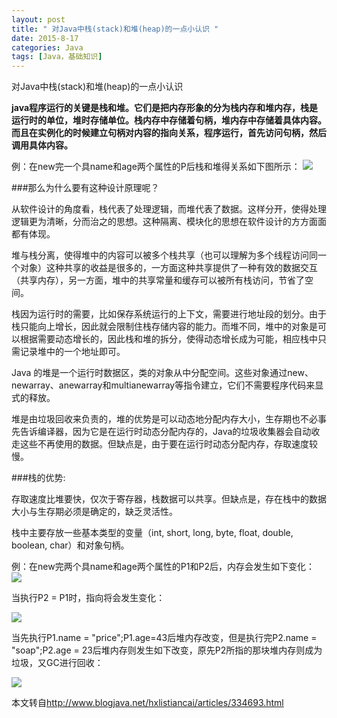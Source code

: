 ```yaml
---
layout: post
title: " 对Java中栈(stack)和堆(heap)的一点小认识 "
date: 2015-8-17
categories: Java
tags: [Java，基础知识]
---
```

对Java中栈(stack)和堆(heap)的一点小认识

<!-- more -->

**java程序运行的关键是栈和堆。它们是把内存形象的分为栈内存和堆内存，栈是运行时的单位，堆时存储单位。栈内存中存储着句柄，堆内存中存储着具体内容。而且在实例化的时候建立句柄对内容的指向关系，程序运行，首先访问句柄，然后调用具体内容。**


例：在new完一个具name和age两个属性的P后栈和堆得关系如下图所示：
![](http://img-storage.qiniudn.com/15-8-17/72908459.jpg)

###那么为什么要有这种设计原理呢？

从软件设计的角度看，栈代表了处理逻辑，而堆代表了数据。这样分开，使得处理逻辑更为清晰，分而治之的思想。这种隔离、模块化的思想在软件设计的方方面面都有体现。       

堆与栈分离，使得堆中的内容可以被多个栈共享（也可以理解为多个线程访问同一个对象）这种共享的收益是很多的，一方面这种共享提供了一种有效的数据交互（共享内存），另一方面，堆中的共享常量和缓存可以被所有栈访问，节省了空间。        

栈因为运行时的需要，比如保存系统运行的上下文，需要进行地址段的划分。由于栈只能向上增长，因此就会限制住栈存储内容的能力。而堆不同，堆中的对象是可以根据需要动态增长的，因此栈和堆的拆分，使得动态增长成为可能，相应栈中只需记录堆中的一个地址即可。        

Java 的堆是一个运行时数据区，类的对象从中分配空间。这些对象通过new、newarray、anewarray和multianewarray等指令建立，它们不需要程序代码来显式的释放。        

堆是由垃圾回收来负责的，堆的优势是可以动态地分配内存大小，生存期也不必事先告诉编译器，因为它是在运行时动态分配内存的，Java的垃圾收集器会自动收走这些不再使用的数据。但缺点是，由于要在运行时动态分配内存，存取速度较慢。        

###栈的优势:

存取速度比堆要快，仅次于寄存器，栈数据可以共享。但缺点是，存在栈中的数据大小与生存期必须是确定的，缺乏灵活性。

栈中主要存放一些基本类型的变量（int, short, long, byte, float, double, boolean, char）和对象句柄。

例：在new完两个具name和age两个属性的P1和P2后，内存会发生如下变化：
![](http://img-storage.qiniudn.com/15-8-17/21215230.jpg)

当执行P2 = P1时，指向将会发生变化：

![](http://img-storage.qiniudn.com/15-8-17/43316603.jpg)


当先执行P1.name = "price";P1.age=43后堆内存改变，但是执行完P2.name = "soap";P2.age = 23后堆内存则发生如下改变，原先P2所指的那块堆内存则成为垃圾，又GC进行回收：

![](http://img-storage.qiniudn.com/15-8-17/29501904.jpg)

本文转自<http://www.blogjava.net/hxlistiancai/articles/334693.html>